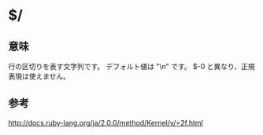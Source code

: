 # $/

## 意味

行の区切りを表す文字列です。
デフォルト値は "\n" です。
$-0 と異なり、正規表現は使えません。

## 参考

http://docs.ruby-lang.org/ja/2.0.0/method/Kernel/v/=2f.html
